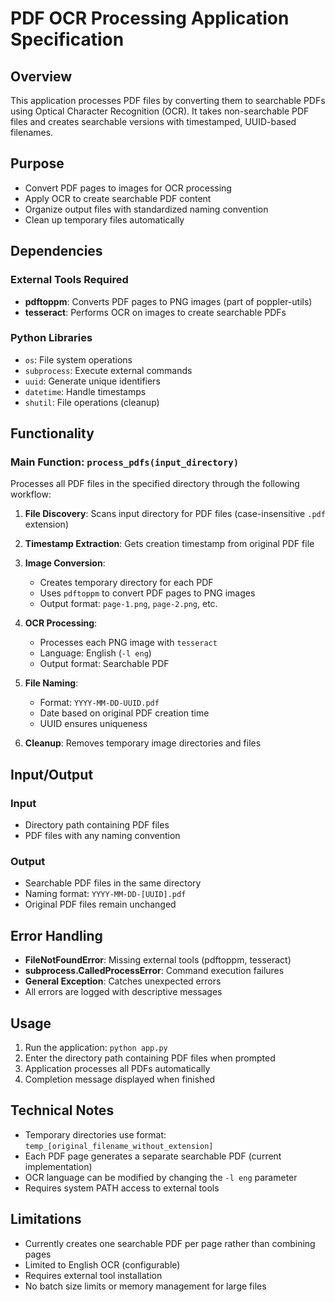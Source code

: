 # PDF OCR Processing Application Specification

## Overview
This application processes PDF files by converting them to searchable PDFs using Optical Character Recognition (OCR). It takes non-searchable PDF files and creates searchable versions with timestamped, UUID-based filenames.

## Purpose
- Convert PDF pages to images for OCR processing
- Apply OCR to create searchable PDF content
- Organize output files with standardized naming convention
- Clean up temporary files automatically

## Dependencies
### External Tools Required
- **pdftoppm**: Converts PDF pages to PNG images (part of poppler-utils)
- **tesseract**: Performs OCR on images to create searchable PDFs

### Python Libraries
- `os`: File system operations
- `subprocess`: Execute external commands
- `uuid`: Generate unique identifiers
- `datetime`: Handle timestamps
- `shutil`: File operations (cleanup)

## Functionality

### Main Function: `process_pdfs(input_directory)`
Processes all PDF files in the specified directory through the following workflow:

1. **File Discovery**: Scans input directory for PDF files (case-insensitive `.pdf` extension)

2. **Timestamp Extraction**: Gets creation timestamp from original PDF file

3. **Image Conversion**: 
   - Creates temporary directory for each PDF
   - Uses `pdftoppm` to convert PDF pages to PNG images
   - Output format: `page-1.png`, `page-2.png`, etc.

4. **OCR Processing**:
   - Processes each PNG image with `tesseract`
   - Language: English (`-l eng`)
   - Output format: Searchable PDF

5. **File Naming**: 
   - Format: `YYYY-MM-DD-UUID.pdf`
   - Date based on original PDF creation time
   - UUID ensures uniqueness

6. **Cleanup**: Removes temporary image directories and files

## Input/Output

### Input
- Directory path containing PDF files
- PDF files with any naming convention

### Output
- Searchable PDF files in the same directory
- Naming format: `YYYY-MM-DD-[UUID].pdf`
- Original PDF files remain unchanged

## Error Handling
- **FileNotFoundError**: Missing external tools (pdftoppm, tesseract)
- **subprocess.CalledProcessError**: Command execution failures
- **General Exception**: Catches unexpected errors
- All errors are logged with descriptive messages

## Usage
1. Run the application: `python app.py`
2. Enter the directory path containing PDF files when prompted
3. Application processes all PDFs automatically
4. Completion message displayed when finished

## Technical Notes
- Temporary directories use format: `temp_[original_filename_without_extension]`
- Each PDF page generates a separate searchable PDF (current implementation)
- OCR language can be modified by changing the `-l eng` parameter
- Requires system PATH access to external tools

## Limitations
- Currently creates one searchable PDF per page rather than combining pages
- Limited to English OCR (configurable)
- Requires external tool installation
- No batch size limits or memory management for large files
